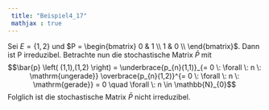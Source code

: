 ```yaml
---
 title: "Beispiel4_17"
 mathjax : true
---
```

Sei $E= \lbrace 1,2 \rbrace$ und $P = \begin{bmatrix}
0 & 1 \\
1  & 0 \\
\end{bmatrix}$. Dann ist P irreduzibel. Betrachte nun die stochastische
Matrix $\bar{P}$ mit
$$\bar{p} \left( (1,1),(1,2) \right) = \underbrace{p_{n}(1,1)}_{= 0 \: \forall \: n \: \mathrm{ungerade}} \overbrace{p_{n}(1,2)}^{= 0 \: \forall \: n \: \mathrm{gerade}} = 0 \quad \forall \: n \in \mathbb{N}_{0}$$
Folglich ist die stochastische Matrix $\bar{P}$ nicht irreduzibel.
